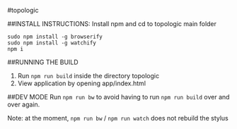 #topologic

##INSTALL INSTRUCTIONS:
Install npm and cd to topologic main folder
```
sudo npm install -g browserify
sudo npm install -g watchify
npm i
```

##RUNNING THE BUILD
1. Run `npm run build` inside the directory topologic
2. View application by opening app/index.html

##DEV MODE
Run `npm run bw` to avoid having to run `npm run build` over and over again.

Note: at the moment, `npm run bw` / `npm run watch` does not rebuild the stylus
